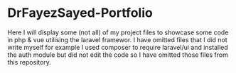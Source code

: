 # DrFayezSayed-Portfolio
Here I will display some (not all) of my project files to showcase some code in php &amp; vue utilising the laravel framewor.
I have omitted files that I did not write myself for example I used composer to require laravel/ui and installed the auth module but did not edit the code so I have omitted those files from this repository.

